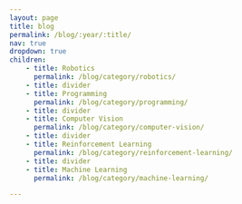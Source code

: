 ```yaml
---
layout: page
title: blog
permalink: /blog/:year/:title/
nav: true
dropdown: true
children: 
    - title: Robotics
      permalink: /blog/category/robotics/
    - title: divider
    - title: Programming
      permalink: /blog/category/programming/
    - title: divider
    - title: Computer Vision
      permalink: /blog/category/computer-vision/
    - title: divider
    - title: Reinforcement Learning
      permalink: /blog/category/reinforcement-learning/
    - title: divider
    - title: Machine Learning
      permalink: /blog/category/machine-learning/

---
```

